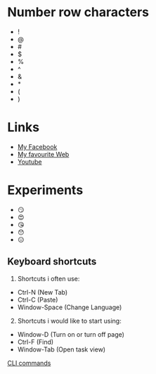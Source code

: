 # Number row characters
+ !
+ @
+ \#
+ $
+ %
+ ^
+ &
+ \*
+ (
+ )
# Links
 + [My Facebook](https://www.facebook.com/ddthien12)
 + [My favourite Web](https://www.google.ca/)
 + [Youtube](https://www.youtube.com/)

# Experiments
 + :smirk:	
 + :heart_eyes:	
 + :kissing_heart:
 + :hushed:	
 + :expressionless:
	

## Keyboard shortcuts
1. Shortcuts i often use: 
+ Ctrl-N (New Tab) 
+ Ctrl-C (Paste)
+ Window-Space (Change Language)
2. Shortcuts i would like to start using:
+ Window-D (Turn on or turn off page)
+ Ctrl-F (Find)
+ Window-Tab (Open task view)

[CLI commands](docs/cli.md)